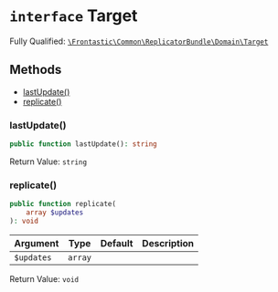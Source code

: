 # `interface`  Target

Fully Qualified: [`\Frontastic\Common\ReplicatorBundle\Domain\Target`](../../../../src/php/ReplicatorBundle/Domain/Target.php)

## Methods

* [lastUpdate()](#lastupdate)
* [replicate()](#replicate)

### lastUpdate()

```php
public function lastUpdate(): string
```

Return Value: `string`

### replicate()

```php
public function replicate(
    array $updates
): void
```

Argument|Type|Default|Description
--------|----|-------|-----------
`$updates`|`array`||

Return Value: `void`

